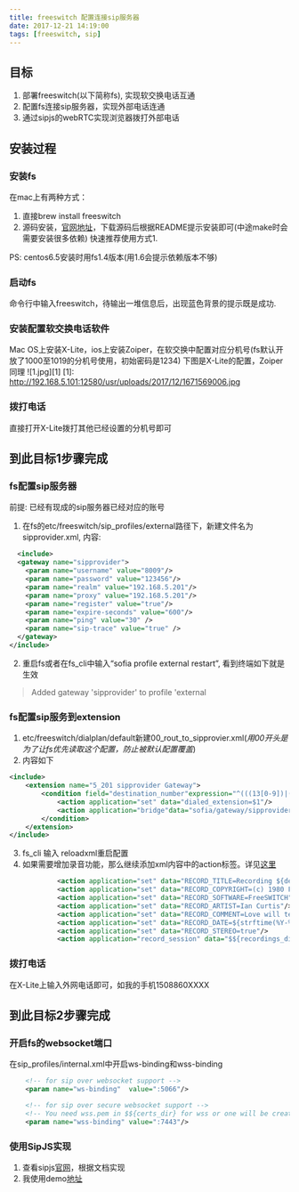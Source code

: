 ```yaml
---
title: freeswitch 配置连接sip服务器
date: 2017-12-21 14:19:00
tags: [freeswitch, sip]
---
```


## 目标
1. 部署freeswitch(以下简称fs), 实现软交换电话互通
2. 配置fs连接sip服务器，实现外部电话连通
3. 通过sipjs的webRTC实现浏览器拨打外部电话

## 安装过程
### 安装fs
在mac上有两种方式：
1. 直接brew install freeswitch
2. 源码安装，[官网地址](https://freeswitch.org/confluence/display/FREESWITCH/Installation)，下载源码后根据README提示安装即可(中途make时会需要安装很多依赖)
快速推荐使用方式1.

PS: centos6.5安装时用fs1.4版本(用1.6会提示依赖版本不够)
### 启动fs
命令行中输入freeswitch，待输出一堆信息后，出现蓝色背景的提示既是成功.
### 安装配置软交换电话软件
Mac OS上安装X-Lite，ios上安装Zoiper，在软交换中配置对应分机号(fs默认开放了1000至1019的分机号使用，初始密码是1234)
下图是X-Lite的配置，Zoiper同理
![1.jpg][1]
  [1]: http://192.168.5.101:12580/usr/uploads/2017/12/1671569006.jpg

### 拨打电话
直接打开X-Lite拨打其他已经设置的分机号即可

**到此目标1步骤完成**
---

### fs配置sip服务器
前提: 已经有现成的sip服务器已经对应的账号
1. 在fs的etc/freeswitch/sip_profiles/external路径下，新建文件名为sipprovider.xml, 内容:
```xml
  <include>
  <gateway name="sipprovider">
    <param name="username" value="8009"/>
    <param name="password" value="123456"/>
    <param name="realm" value="192.168.5.201"/>
    <param name="proxy" value="192.168.5.201"/>
    <param name="register" value="true"/>
    <param name="expire-seconds" value="600"/>
    <param name="ping" value="30" />
    <param name="sip-trace" value="true" />
  </gateway>
</include>
```
2. 重启fs或者在fs_cli中输入“sofia profile external restart”, 看到终端如下就是生效

> Added gateway 'sipprovider' to profile 'external

### fs配置sip服务到extension
1. etc/freeswitch/dialplan/default新建00_rout_to_sipprovier.xml(*用00开头是为了让fs优先读取这个配置，防止被默认配置覆盖*)
2. 内容如下

```xml
<include>
    <extension name="5_201 sipprovider Gateway">
        <condition field="destination_number"expression="^(((13[0-9])|(14[5|7])|(15([0-3]|[5-9]))|(18[0,5-9]))\\d{8})$">
            <action application="set" data="dialed_extension=$1"/>
            <action application="bridge"data="sofia/gateway/sipprovider/$1"/>
        </condition>
    </extension>
</include>
```
3. fs_cli 输入 reloadxml重启配置
4. 如果需要增加录音功能，那么继续添加xml内容中的action标签。详见[这里](https://freeswitch.org/confluence/display/FREESWITCH/mod_dptools:+record_session)

```xml
            <action application="set" data="RECORD_TITLE=Recording ${destination_number} ${caller_id_number} ${strftime(%Y-%m-%d %H:%M)}"/>
            <action application="set" data="RECORD_COPYRIGHT=(c) 1980 Factory Records, Inc."/>
            <action application="set" data="RECORD_SOFTWARE=FreeSWITCH"/>
            <action application="set" data="RECORD_ARTIST=Ian Curtis"/>
            <action application="set" data="RECORD_COMMENT=Love will tear us apart"/>
            <action application="set" data="RECORD_DATE=${strftime(%Y-%m-%d %H:%M)}"/>
            <action application="set" data="RECORD_STEREO=true"/>
            <action application="record_session" data="$${recordings_dir}/${strftime(%Y-%m-%d-%H-%M-%S)}_${destination_number}_${caller_id_number}.wav"/>
```

### 拨打电话
在X-Lite上输入外网电话即可，如我的手机1508860XXXX

**到此目标2步骤完成**
---

### 开启fs的websocket端口
在sip_profiles/internal.xml中开启ws-binding和wss-binding
```xml
    <!-- for sip over websocket support -->
    <param name="ws-binding"  value=":5066"/>

    <!-- for sip over secure websocket support -->
    <!-- You need wss.pem in $${certs_dir} for wss or one will be created for you -->
    <param name="wss-binding" value=":7443"/>
```

### 使用SipJS实现
1. 查看sipjs[官网](https://sipjs.com/)，根据文档实现
2. 我使用demo[地址](git@192.168.5.252:zuoye/sipjs-demo.git)

